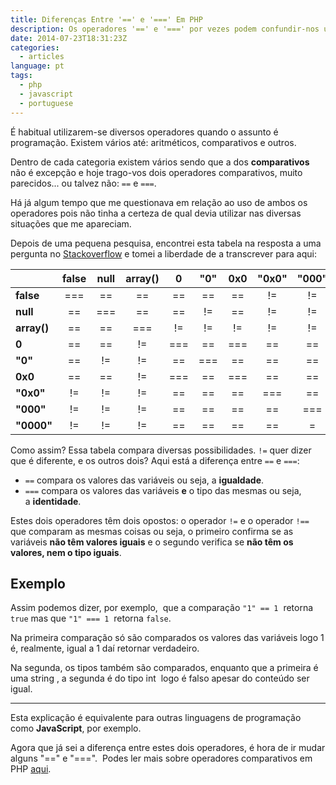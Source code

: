 ```yaml
---
title: Diferenças Entre '==' e '===' Em PHP
description: Os operadores '==' e '===' por vezes podem confundir-nos um pouco em relação ao seu uso e para que servem. Fica aqui a explicação de cada um."
date: 2014-07-23T18:31:23Z
categories:
  - articles
language: pt
tags:
  - php
  - javascript
  - portuguese
---
```


É habitual utilizarem-se diversos operadores quando o assunto é programação. Existem vários até: aritméticos, comparativos e outros.

<!--more-->

Dentro de cada categoria existem vários sendo que a dos **comparativos** não é excepção e hoje trago-vos dois operadores comparativos, muito parecidos... ou talvez não: ```==``` e ```===```.

Há já algum tempo que me questionava em relação ao uso de ambos os operadores pois não tinha a certeza de qual devia utilizar nas diversas situações que me apareciam.

Depois de uma pequena pesquisa, encontrei esta tabela na resposta a uma pergunta no [Stackoverflow](http://stackoverflow.com/) e tomei a liberdade de a transcrever para aqui:

|             | false | null  | array() |   0   |  "0"  |  0x0  | "0x0" | "000" | "0000" |
| ----------- | :---: | :---: | :-----: | :---: | :---: | :---: | :---: | :---: | :----: |
| **false**   |  ===  |  ==   |   ==    |  ==   |  ==   |  ==   |  !=   |  !=   |   !=   |
| **null**    |  ==   |  ===  |   ==    |  ==   |  !=   |  ==   |  !=   |  !=   |   !=   |
| **array()** |  ==   |  ==   |   ===   |  !=   |  !=   |  !=   |  !=   |  !=   |   !=   |
| **0**       |  ==   |  ==   |   !=    |  ===  |  ==   |  ===  |  ==   |  ==   |   ==   |
| **"0"**     |  ==   |  !=   |   !=    |  ==   |  ===  |  ==   |  ==   |  ==   |   ==   |
| **0x0**     |  ==   |  ==   |   !=    |  ===  |  ==   |  ===  |  ==   |  ==   |   ==   |
| **"0x0"**   |  !=   |  !=   |   !=    |  ==   |  ==   |  ==   |  ===  |  ==   |   ==   |
| **"000"**   |  !=   |  !=   |   !=    |  ==   |  ==   |  ==   |  ==   |  ===  |   ==   |
| **"0000"**  |  !=   |  !=   |   !=    |  ==   |  ==   |  ==   |  ==   |   =   |  ===   |

Como assim? Essa tabela compara diversas possibilidades. `!=` quer dizer que é diferente, e os outros dois? Aqui está a diferença entre `==` e `===`:

  * `==` compara os valores das variáveis ou seja, a **igualdade**.
  * `===` compara os valores das variáveis **e** o tipo das mesmas ou seja, a **identidade**.

Estes dois operadores têm dois opostos: o operador ```!=``` e o operador ```!==``` que comparam as mesmas coisas ou seja, o primeiro confirma se as variáveis **não têm valores iguais** e o segundo verifica se **não têm os valores, nem o tipo iguais**.


## Exemplo


Assim podemos dizer, por exemplo,  que a comparação ```"1" == 1```  retorna ```true``` mas que ```"1" === 1```  retorna ```false```.

Na primeira comparação só são comparados os valores das variáveis logo 1 é, realmente, igual a 1 daí retornar verdadeiro.

Na segunda, os tipos também são comparados, enquanto que a primeira é uma string , a segunda é do tipo int  logo é falso apesar do conteúdo ser igual.



* * *



Esta explicação é equivalente para outras linguagens de programação como **JavaScript**, por exemplo.

Agora que já sei a diferença entre estes dois operadores, é hora de ir mudar alguns "==" e "===".  Podes ler mais sobre operadores comparativos em PHP [aqui](http://au.php.net/manual/en/language.operators.comparison.php).
